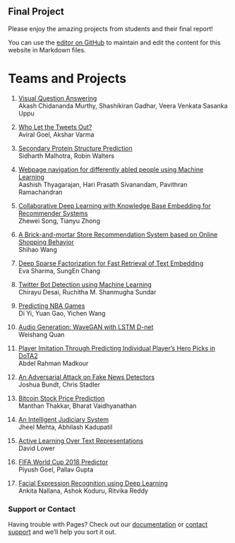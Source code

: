 ## Final Project 

Please enjoy the amazing projects from students and their final report!

You can use the [editor on GitHub](https://github.com/Rose-ML-Lab/cs-6140-fall-2018/edit/master/index.md) to maintain and edit the content for this website in Markdown files.
	
  
# Teams and Projects 

1.	[Visual Question Answering](reports/1.pdf)  
        Akash Chidananda Murthy, Shashikiran Gadhar, Veera Venkata Sasanka Uppu
	
2.	[Who Let the Tweets Out?](reports/2.pdf)  
        Aviral Goel, Akshar Varma
	
3.	[Secondary Protein Structure Prediction](reports/3.pdf)   
        Sidharth Malhotra, Robin Walters
	
4.	[Webpage navigation for differently abled people using Machine Learning](reports/4.pdf)  
        Aashish Thyagarajan, Hari Prasath Sivanandam, Pavithran Ramachandran
	
5.	[Collaborative Deep Learning with Knowledge Base Embedding for Recommender Systems](reports/5.pdf)  
        Zhewei Song, Tianyu Zhong
	
6.	[A Brick-and-mortar Store Recommendation System based on Online Shopping Behavior](reports/6.pdf)  
        Shihao Wang 
	
7.	[Deep Sparse Factorization for Fast Retrieval of Text Embedding](reports/7.pdf)   
        Eva Sharma, SungEn Chang
	
8.	[Twitter Bot Detection using Machine Learning](reports/8.pdf)   
        Chirayu Desai, Ruchitha M. Shanmugha Sundar
	
9.	[Predicting NBA Games](reports/9.pdf)  
        Di Yi, Yuan Gao, Yichen Wang
	
10.	[Audio Generation: WaveGAN with LSTM D-net](reports/10.pdf)   
        Weishang Quan
	
11.	[Player Imitation Through Predicting Individual Player’s Hero Picks in DoTA2](reports/11.pdf)   
        Abdel Rahman Madkour 
	
12.	[An Adversarial Attack on Fake News Detectors](reports/12.pdf)   
        Joshua Bundt, Chris Stadler
	
13.	[Bitcoin Stock Price Prediction](reports/13.pdf)   
        Manthan Thakkar, Bharat Vaidhyanathan
	
14.	[An Intelligent Judiciary System](reports/14.pdf)   
        Jheel Mehta, Abhilash Kadupatil
	
15.	[Active Learning Over Text Representations](reports/15.pdf)   
        David Lower
	
16.	[FIFA World Cup 2018 Predictor](reports/16.pdf)   
        Piyush Goel, Pallav Gupta
	
17.	[Facial Expression Recognition using Deep Learning](reports/17.pdf)   
        Ankita Nallana, Ashok Koduru, Ritvika Reddy

### Support or Contact

Having trouble with Pages? Check out our [documentation](https://help.github.com/categories/github-pages-basics/) or [contact support](https://github.com/contact) and we’ll help you sort it out.
